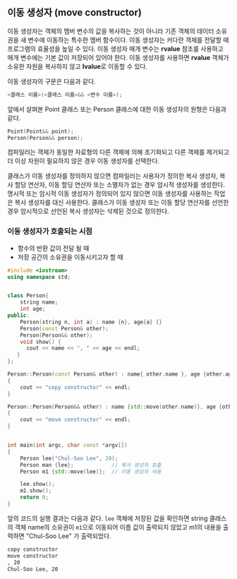 ## 이동 생성자 (move constructor)

이동 생성자는 객체의 멤버 변수의 값을 복사하는 것이 아니라 기존 객체의 데이터 소유권을 새 변수에 이동하는 특수한 멤버 함수이다. 
이동 생성자는 커다란 객체를 전달할 때 프로그램의 효율성을 높일 수 있다. 
이동 생성자 매개 변수는 **rvalue** 참조를 사용하고 매개 변수에는 기본 값이 저장되어 있어야 한다.
이동 생성자를 사용하면 **rvalue** 객체가 소유한 자원을 복사하지 않고 **lvalue**로 이동할 수 있다. 

이동 생성자의 구문은 다음과 같다.

```c++
<클래스 이름>(<클래스 이름>&& <변수 이름>);
```
앞에서 살펴본 Point 클래스 또는 Person 클래스에 대한 이동 생성자의 원형은 다음과 같다.

```c++
Point(Point&& point);
Person(Person&& person);
```

컴파일러는 객체가 동일한 자료형의 다른 객체에 의해 초기화되고 다른 객체를 제거되고 더 이상 자원이 필요하지 않은 경우 이동 생성자를 선택한다.

클래스가 이동 생성자를 정의하지 않으면 컴파일러는 사용자가 정의한 복사 생성자, 복사 할당 연산자, 이동 할딩 연산자 또는 소멸자가 없는 경우 암시적 생성자를 생성한다.
명시적 또는 암시적 이동 생성자가 정의되어 있지 않으면 이동 생성자를 사용하는 작업은 복사 생성자를 대신 사용한다. 
클래스가 이동 생성자 또는 이동 할당 연산자를 선언한 경우 암시적으로 선언된 복사 생성자는 삭제된 것으로 정의한다. 

### 이동 생성자가 호출되는 시점

* 함수의 반환 값이 전달 될 때
* 저장 공간의 소유권을 이동시키고자 할 때

```c++
#include <iostream>
using namespace std;


class Person{
    string name;
    int age;
public:
    Person(string n, int a) : name {n}, age{a} {}
    Person(const Person& other);
    Person(Person&& other);
    void show() {
      cout << name << ", " << age << endl;
   }
};

Person::Person(const Person& other) : name{ other.name }, age {other.age } 
{
    cout << "copy constructor" << endl;
}

Person::Person(Person&& other) : name {std::move(other.name)}, age {other.age} 
{
    cout << "move constructor" << endl;
}


int main(int argc, char const *argv[])
{
    Person lee("Chul-Soo Lee", 20);
    Person man {lee};            // 복사 생성자 호출
    Person m1 {std::move(lee)};  // 이동 생성자 사용

    lee.show();
    m1.show();
    return 0;
}
```
앞의 코드의 실행 결과는 다음과 같다. ```lee``` 객체에 저장된 값을 확인하면 string 클래스의 객체 name의 소유권이 ```m1```으로 이동되어 
이름 값이 출력되지 않았고 m1의 내용을 출력하면 "Chul-Soo Lee" 가 출력되었다.

```bash
copy constructor
move constructor
, 20
Chul-Soo Lee, 20
```

